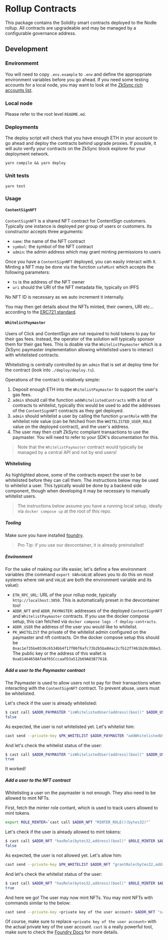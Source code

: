 # Rollup Contracts
This package contains the Solidity smart contracts deployed to the Nodle rollup. All contracts are upgradeable and may be managed by a configurable governance address.

## Development

### Environmemt
You will need to copy `.env.example` to `.env` and define the approppriate environment variables before you go ahead. If you need some testing accounts for a local node, you may want to look at the [ZkSync rich accounts list](https://github.com/matter-labs/local-setup/blob/main/rich-wallets.json).

### Local node
Please refer to the root level `README.md`.

### Deployments
The deploy script will check that you have enough ETH in your account to go ahead and deploy the contracts behind upgrade proxies. If possible, it will auto verify your contracts on the ZkSync block explorer for your deployment network.

`yarn compile && yarn deploy`

### Unit tests
`yarn test`

### Usage

#### `ContentSignNFT`
`ContentSignNFT` is a shared NFT contract for ContentSign customers. Typically one instance is deployed per group of users or customers. Its constructor accepts three arguments:
- `name`: the name of the NFT contract
- `symbol`: the symbol of the NFT contract
- `admin`: the admin address which may grant minting permissions to users

Once you have a `ContentSignNFT` deployed, you can easily interact with it. Minting a NFT may be done via the function `safeMint` which accepts the following parameters:
- `to` is the address of the NFT owner
- `uri` should the URI of the NFT metadata file, typically on IPFS

No NFT ID is necessary as we auto increment it internally.

You may then get details about the NFTs minted, their owners, URI etc... according to the [ERC721 standard](https://erc721.org/).

#### `WhitelistPaymaster`
Users of Click and ContentSign are not required to hold tokens to pay for their gas fees. Instead, the operator of the solution will typically sponsor them for their gas fees. This is doable via the `WhitelistPaymaster` which is a ZkSync paymaster implementation allowing whitelisted users to interact with whitelisted contracts.

Whitelisting is centrally controlled by an `admin` that is set at deploy time for the contract (look into `./deploy/deploy.ts`).

Operations of the contract is relatively simple:
1. Deposit enough ETH into the `WhitelistPaymaster` to support the user's gas fees.
2. `admin` should call the function `addWhitelistedContracts` with a list of contracts to whitelist, typically this would be used to add the addresses of the `ContentSignNFT` contracts as they get deployed.
3. `admin` should whitelist a user by calling the function `grantRole` with the whitelist role value (can be fetched from the `WHITELISTED_USER_ROLE` value on the deployed contract), and the user's address.
4. The user may then craft ZkSync compliant transactions to use the paymaster. You will need to refer to your SDK's documentation for this.

> Note that the `WhitelistPaymaster` contract would typically be managed by a central API and not by end users!

#### Whitelisting
As highlighted above, some of the contracts expect the user to be whitelisted before they can call them. The instructions below may be used to whitelist a user. This typically would be done by a backend side component, though when developing it may be necessary to manually whitelist users.

> The instructions below assume you have a running local setup, ideally via `docker compose up` at the root of this repo.

##### Tooling
Make sure you have installed [foundry](https://book.getfoundry.sh/).

> Pro Tip: if you use our devcontainer, it is already preinstalled!

##### Environment
For the sake of making our life easier, let's define a few environment variables (the command `export VAR=VALUE` allows you to do this on most systems where `VAR` and `VALUE` are both the environment variable and its value):
- `ETH_RPC_URL`: URL of the your rollup node, typically `http://localhost:3050`. This is automatically preset in the devcontainer too!
- `ADDR_NFT` and `ADDR_PAYMASTER`: addresses of the deployed `ContentSignNFT` and `WhitelistPaymaster` contracts. If you use the docker compose setup, this can fetched via `docker compose logs -f deploy-contracts`.
- `ADDR_USER` the address of the user you would like to whitelist.
- `PK_WHITELIST` the private of the whitelist admin configured on the paymaster and nft contracts. On the docker compose setup this should be `0xac1e735be8536c6534bb4f17f06f6afc73b2b5ba84ac2cfb12f7461b20c0bbe3`. The public key or the address of this wallet is `0xa61464658AfeAf65CccaaFD3a512b69A83B77618`.

##### Add a user to the Paymaster contract
The Paymaster is used to allow users not to pay for their transactions when interacting with the `ContentSignNFT` contract. To prevent abuse, users must be whitelisted.

Let's check if the user is already whitelisted:
```sh
$ cast call $ADDR_PAYMASTER "isWhitelistedUser(address)(bool)" $ADDR_USER
false
```

As expected, the user is not whitelisted yet. Let's whitelist him:
```sh
cast send --private-key $PK_WHITELIST $ADDR_PAYMASTER "addWhitelistedUsers(address[])" "[${ADDR_USER}]"
```

And let's check the whitelist status of the user:
```sh
$ cast call $ADDR_PAYMASTER "isWhitelistedUser(address)(bool)" $ADDR_USER
true
```

It worked!

##### Add a user to the NFT contract
Whitelisting a user on the paymaster is not enough. They also need to be allowed to mint NFTs.

First, fetch the minter role contant, which is used to track users allowed to mint tokens.
```sh
export ROLE_MINTER=`cast call $ADDR_NFT "MINTER_ROLE()(bytes32)"`
```

Let's check if the user is already allowed to mint tokens:
```sh
$ cast call $ADDR_NFT "hasRole(bytes32,address)(bool)" $ROLE_MINTER $ADDR_USER
false
```

As expected, the user is not allowed yet. Let's allow him:
```sh
cast send --private-key $PK_WHITELIST $ADDR_NFT "grantRole(bytes32,address)" $ROLE_MINTER $ADDR_USER
```

And let's check the whitelist status of the user:
```sh
$ cast call $ADDR_NFT "hasRole(bytes32,address)(bool)" $ROLE_MINTER $ADDR_USER
true
```

And here we go! The user may now mint NFTs. You may mint NFTs with commands similar to the below:
```sh
cast send --private-key <private key of the user account> $ADDR_NFT "safeMint(address,string)" $ADDR_USER "test"
```
Of course, make sure to replace `<private key of the user account>` with the actual private key of the user account. `cast` is a really powerful tool, make sure to check the [Foundry Docs](https://book.getfoundry.sh/) for more details.
